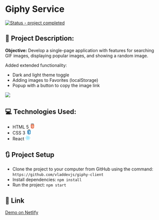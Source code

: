 # Giphy Service

[![Status - project completed](https://img.shields.io/badge/Status-project_completed-2ea44f)](https://)

## 📰 Project Description:

**Objective:** Develop a single-page application with features for searching GIF images, displaying popular images, and showing a random image.

Added extended functionality:

- Dark and light theme toggle
- Adding images to Favorites (localStorage)
- Popup with a button to copy the image link

![](./assets/giphy.gif)

## 💻 Technologies Used:

- HTML 5 <img src="https://raw.githubusercontent.com/devicons/devicon/master/icons/html5/html5-original-wordmark.svg" alt="html5" width="16" height="16"/>
- CSS 3 <img src="https://raw.githubusercontent.com/devicons/devicon/master/icons/css3/css3-original-wordmark.svg" alt="css3" width="16" height="16"/>
- React <img src="https://raw.githubusercontent.com/devicons/devicon/master/icons/react/react-original.svg" alt="javascript" width="16" height="16"/>

## 🔃 Project Setup

- Clone the project to your computer from GitHub using the command: `https://github.com/vladdevjs/giphy-client`
- Install dependencies: `npm install`
- Run the project: `npm start`

## 🔗 Link

[Demo on Netlify](https://dancing-marzipan-698384.netlify.app)
